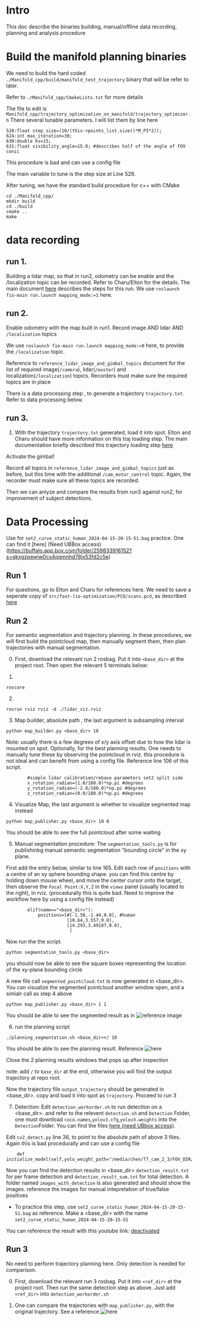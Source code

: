 # Intro
This doc describe the binaries building, manual/offline data recording, planning and analysis procedure 

# Build the manifold planning binaries
We need to build the hard coded `./Manifold_cpp/build/manifold_test_trajectory` binary that will be refer to later.

Refer to `./Manifold_cpp/CmakeLists.txt` for more details

The file to edit is `Manifold_cpp/trajectory_optimization_on_manifold/trajectory_optimizer.h`
There several tunable parameters. I will list them by line here

```
528:float step_size=(10/(this->points_list.size()*M_PI*2));
624:int max_iteration=30;
630:double ks=15;
631:float visibility_angle=15.0; #describes half of the angle of FOV conic
```
This procedure is bad and can use a config file

The main variable to tune is the step size at Line 528.

After tuning, we have the standard build procedure for c++ with CMake
```
cd ./Manifold_cpp/
mkdir build
cd ./build
cmake ..
make
```



# data recording
## run 1. 
Building a lidar map, so that in run2, odometry can be enable and the /localization topic can be recorded. Refer to Charu/Elton for the details. The main document [here](https://github.com/yuyangch/FOV_Optimization_On_Manifold?tab=readme-ov-file#running-two-launch-files-on-spot) describes the steps for this run. We use `roslaunch fio-main run.launch mapping_mode:=1` here. 

## run 2. 
Enable odometry with the map built in run1. Record image AND lidar AND `/localization` topics

We use `roslaunch fio-main run.launch mapping_mode:=0` here, to provide the `/localization` topic. 

Reference to `reference_lidar_image_and_gimbal_topics` document for the list of required image(`/camera`), lidar(`/ouster`) and localization(`/localization`) topics. Recorders must make sure the required topics are in place

There is a data processing step , to generate a trajectory `trajectory.txt`.  Refer to data processing below. 

## run 3. 
1. With the trajectory `trajectory.txt` generated, load it into spot. Elton and Charu should have more information on this traj loading step. The main documentation briefly described this trajectory loading step [here](https://github.com/yuyangch/FOV_Optimization_On_Manifold?tab=readme-ov-file#planning-step2yuyang)

Activate the gimbal!

Record all topics in `reference_lidar_image_and_gimbal_topics` just as before, but this time with the additional `/cam_motor_control` topic. Again, the recorder must make sure all these topics are recorded.

Then we can anlyze and compare the results from run3 against run2, for improvement of subject detections. 



# Data Processing

Use for `set2_curve_static_human_2024-04-15-20-15-51.bag` practice. One can find it [here] (Need UBBox access)(https://buffalo.app.box.com/folder/259833916152?s=qkxgzpewjw0cs4qqmnhd78jx53fd2c5e)

## Run 1
For questions, go to Elton and Charu for references here.
We need to save a seperate copy of `src/fast-lio-optimization/PCD/scans.pcd`, as described [here](https://github.com/yuyangch/FOV_Optimization_On_Manifold?tab=readme-ov-file#running-two-launch-files-on-spot)

## Run 2
For semantic segmentation and trajectory planning. In these procedures, we will first build the pointcloud map, then manually segment them, then plan trajectories with manual segmentation.  

0. First, download the relevant run 2  rosbag. Put it into `<base_dir>` at the project root. Then open the relevant 5 terminals below:

1.
```
roscore
```
2.
```
rosrun rviz rviz -d ./lidar_viz.rviz
```
3. Map builder, absolute path , the last argument is subsampling interval
```
python map_builder.py <base_dir> 10
```
Note: usually there is a few degrees of x/y axis offset due to how the lidar is mounted on spot. Optionally, for the best planning results. One needs to manually tune these by observing the pointcloud in rviz. this procedure is not ideal and can benefit from using a config file.  Reference line 106 of this script.

```
        #simple lidar calibration/rebase parameters set2 split side
        x_rotation_radian=(1.0/180.0)*np.pi #degrees
        y_rotation_radian=(-2.0/180.0)*np.pi #degrees
        z_rotation_radian=(0.0/180.0)*np.pi #degrees

```

4. Visualize Map,  the last argument is whether to visualize segmented map instead
```
python map_publisher.py <base_dir> 10 0
```
You should be able to see the full pointcloud after some waiting

5. Manual segmentation procedure:
The `segmentation_tools.py` is for publishinbg manual semantic segmentation "bounding circle" in the xy plane. 

First add the entry below, similar to line 165. Edit each row of `positions` with a centre of an xy sphere bounding shape. you can find this centre by holding down mouse wheel, and move the center cursor onto the target, then observe the `Focal Point:X,Y,Z` in the `views` panel (usually located to the right), in rviz.
(procedurally this is quite bad. Need to improve the workflow here by using a config file instead)
```
        elif(name=="<base_dir>"):
            positions=[#[-1.50,-1.44,0.0], #human
                       [10.64,3.557,0.0],
                       [14.293,3.49187,0.0],
                        ]
``` 

Now run the the script.

```
python segmentation_tools.py <base_dir> 
```
you should now be able to see the square boxes representing the location of the xy-plane bounding circle

A new file call `segmented_pointcloud.txt` is now generated in <base_dir>. You can visualize the segmented pointcloud another window open, and a simialr call as step 4 above 

```
python map_publisher.py <base_dir> 1 1
```
You should be able to see the segmented result as in ![reference image](reference_image.png "reference")


6. run the planning script 
```
./planning_segmentation.sh <base_dir>+/ 10
```
You should be able to see the planning result. Reference ![here](planning_result_reference.png "planning reference")

Close the 2 planning results windows that pops up after inspection

note: add `/` to `base_dir` at the end, otherwise you will find the output trajectory at repo root. 

Now the trajectory file `output_trajectory` should be generated in <base_dir>. copy and load it into spot as `trajectory`. Proceed to run 3


7. Detection:
Edit `detection_workorder.sh` to run detection on a <base_dir>. and refer to the relevent `detection.sh` and `Detection` Folder, one must download `coco.names`,`yolov3.cfg`,`yolov3.weights` into the `Detection`Folder. You can find the files [here (need UBbox access)](https://buffalo.app.box.com/folder/275203437404).

Edit `cv2_detect.py` line 36, to point to the absolute path of above 3 files. Again this is bad procedurally and can use a config file

```
    def initialize_model(self,yolo_weight_path="/media/chen/T7_cam_2_3/FOV_DIR/FOV_Optimization_On_Manifold_/Detection/yolov3.weights",yolo_cfg_path="/media/chen/T7_cam_2_3/FOV_DIR/FOV_Optimization_On_Manifold_/Detection/yolov3.cfg",coco_name_path="/media/chen/T7_cam_2_3/FOV_DIR/FOV_Optimization_On_Manifold_/Detection/coco.names",debug=False):
```
Now you can find the detection results in <base_dir>
`detection_result.txt` for per frame detection and `detection_result_sum.txt` for total detection. A folder named `images_with_detection` is also generated and should show the images. reference the images for manual intepretation of true/false positives


* To practice this step, use `set2_curve_static_human_2024-04-15-20-15-51.bag` as reference. Make a <base_dir> with the name `set2_curve_static_human_2024-04-15-20-15-51`

You can reference the result with this youtube link: [deactivated](https://www.youtube.com/watch?v=KDry2AzZoqQ) 



## Run 3

No need to perform trajectory planning here. Only detection is needed for comparison.

0. First, download the relevant run 3  rosbag. Put it into `<ref_dir>` at the project root. Then run the same detection step as above. Just add `<ref_dir>` into `detection_workorder.sh`


1. One can compare the trajectories with `map_publisher.py`, with the original trajectory. See a reference ![here](planning_results_comparison.png "planning results comparison") 